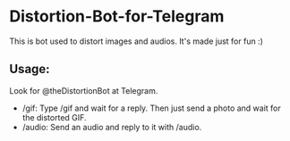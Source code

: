# Distortion-Bot-for-Telegram

This is bot used to distort images and audios. It's made just for fun :)

## Usage:
Look for @theDistortionBot at Telegram.

* /gif: Type /gif and wait for a reply. Then just send a photo and wait for the distorted GIF.
* /audio: Send an audio and reply to it with /audio.
